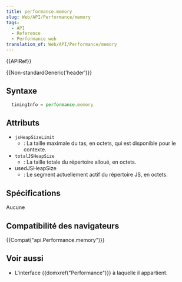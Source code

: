 ```yaml
---
title: performance.memory
slug: Web/API/Performance/memory
tags:
  - API
  - Reference
  - Performance web
translation_of: Web/API/Performance/memory
---
```

{{APIRef}}

{{Non-standardGeneric('header')}}

## Syntaxe

```js
  timingInfo = performance.memory
```

## Attributs

- `jsHeapSizeLimit`
  - : La taille maximale du tas, en octets, qui est disponible pour le contexte.
- `totalJSHeapSize`
  - : La taille totale du répertoire alloué, en octets.
- usedJSHeapSize
  - : Le segment actuellement actif du répertoire JS, en octets.

## Spécifications

Aucune

## Compatibilité des navigateurs

{{Compat("api.Performance.memory")}}

## Voir aussi

- L'interface {{domxref("Performance")}} à laquelle il appartient.
